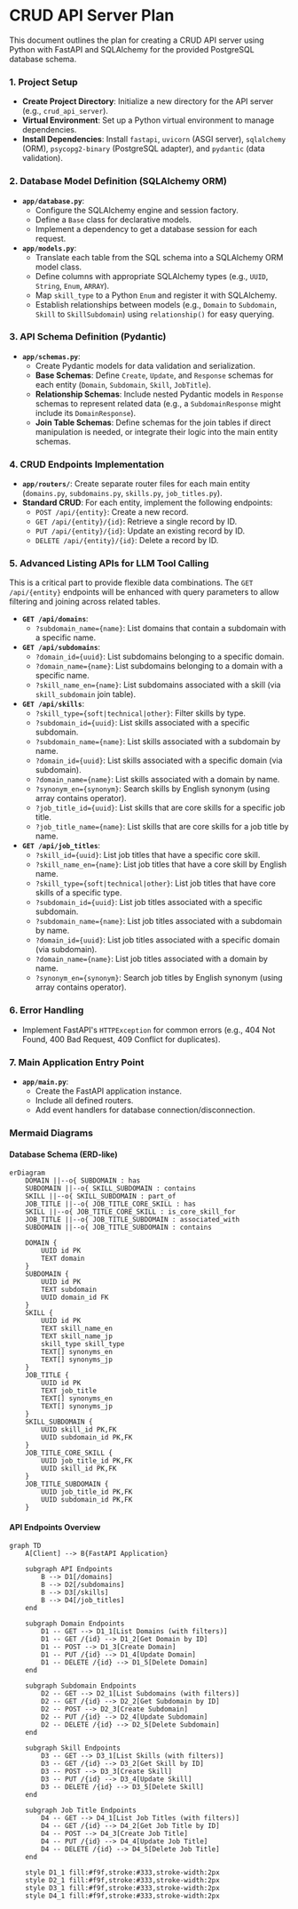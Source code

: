 # CRUD API Server Plan

This document outlines the plan for creating a CRUD API server using Python with FastAPI and SQLAlchemy for the provided PostgreSQL database schema.

### **1. Project Setup**

*   **Create Project Directory**: Initialize a new directory for the API server (e.g., `crud_api_server`).
*   **Virtual Environment**: Set up a Python virtual environment to manage dependencies.
*   **Install Dependencies**: Install `fastapi`, `uvicorn` (ASGI server), `sqlalchemy` (ORM), `psycopg2-binary` (PostgreSQL adapter), and `pydantic` (data validation).

### **2. Database Model Definition (SQLAlchemy ORM)**

*   **`app/database.py`**:
    *   Configure the SQLAlchemy engine and session factory.
    *   Define a `Base` class for declarative models.
    *   Implement a dependency to get a database session for each request.
*   **`app/models.py`**:
    *   Translate each table from the SQL schema into a SQLAlchemy ORM model class.
    *   Define columns with appropriate SQLAlchemy types (e.g., `UUID`, `String`, `Enum`, `ARRAY`).
    *   Map `skill_type` to a Python `Enum` and register it with SQLAlchemy.
    *   Establish relationships between models (e.g., `Domain` to `Subdomain`, `Skill` to `SkillSubdomain`) using `relationship()` for easy querying.

### **3. API Schema Definition (Pydantic)**

*   **`app/schemas.py`**:
    *   Create Pydantic models for data validation and serialization.
    *   **Base Schemas**: Define `Create`, `Update`, and `Response` schemas for each entity (`Domain`, `Subdomain`, `Skill`, `JobTitle`).
    *   **Relationship Schemas**: Include nested Pydantic models in `Response` schemas to represent related data (e.g., a `SubdomainResponse` might include its `DomainResponse`).
    *   **Join Table Schemas**: Define schemas for the join tables if direct manipulation is needed, or integrate their logic into the main entity schemas.

### **4. CRUD Endpoints Implementation**

*   **`app/routers/`**: Create separate router files for each main entity (`domains.py`, `subdomains.py`, `skills.py`, `job_titles.py`).
*   **Standard CRUD**: For each entity, implement the following endpoints:
    *   `POST /api/{entity}`: Create a new record.
    *   `GET /api/{entity}/{id}`: Retrieve a single record by ID.
    *   `PUT /api/{entity}/{id}`: Update an existing record by ID.
    *   `DELETE /api/{entity}/{id}`: Delete a record by ID.

### **5. Advanced Listing APIs for LLM Tool Calling**

This is a critical part to provide flexible data combinations. The `GET /api/{entity}` endpoints will be enhanced with query parameters to allow filtering and joining across related tables.

*   **`GET /api/domains`**:
    *   `?subdomain_name={name}`: List domains that contain a subdomain with a specific name.
*   **`GET /api/subdomains`**:
    *   `?domain_id={uuid}`: List subdomains belonging to a specific domain.
    *   `?domain_name={name}`: List subdomains belonging to a domain with a specific name.
    *   `?skill_name_en={name}`: List subdomains associated with a skill (via `skill_subdomain` join table).
*   **`GET /api/skills`**:
    *   `?skill_type={soft|technical|other}`: Filter skills by type.
    *   `?subdomain_id={uuid}`: List skills associated with a specific subdomain.
    *   `?subdomain_name={name}`: List skills associated with a subdomain by name.
    *   `?domain_id={uuid}`: List skills associated with a specific domain (via subdomain).
    *   `?domain_name={name}`: List skills associated with a domain by name.
    *   `?synonym_en={synonym}`: Search skills by English synonym (using array contains operator).
    *   `?job_title_id={uuid}`: List skills that are core skills for a specific job title.
    *   `?job_title_name={name}`: List skills that are core skills for a job title by name.
*   **`GET /api/job_titles`**:
    *   `?skill_id={uuid}`: List job titles that have a specific core skill.
    *   `?skill_name_en={name}`: List job titles that have a core skill by English name.
    *   `?skill_type={soft|technical|other}`: List job titles that have core skills of a specific type.
    *   `?subdomain_id={uuid}`: List job titles associated with a specific subdomain.
    *   `?subdomain_name={name}`: List job titles associated with a subdomain by name.
    *   `?domain_id={uuid}`: List job titles associated with a specific domain (via subdomain).
    *   `?domain_name={name}`: List job titles associated with a domain by name.
    *   `?synonym_en={synonym}`: Search job titles by English synonym (using array contains operator).

### **6. Error Handling**

*   Implement FastAPI's `HTTPException` for common errors (e.g., 404 Not Found, 400 Bad Request, 409 Conflict for duplicates).

### **7. Main Application Entry Point**

*   **`app/main.py`**:
    *   Create the FastAPI application instance.
    *   Include all defined routers.
    *   Add event handlers for database connection/disconnection.

### **Mermaid Diagrams**

#### **Database Schema (ERD-like)**

```mermaid
erDiagram
    DOMAIN ||--o{ SUBDOMAIN : has
    SUBDOMAIN ||--o{ SKILL_SUBDOMAIN : contains
    SKILL ||--o{ SKILL_SUBDOMAIN : part_of
    JOB_TITLE ||--o{ JOB_TITLE_CORE_SKILL : has
    SKILL ||--o{ JOB_TITLE_CORE_SKILL : is_core_skill_for
    JOB_TITLE ||--o{ JOB_TITLE_SUBDOMAIN : associated_with
    SUBDOMAIN ||--o{ JOB_TITLE_SUBDOMAIN : contains

    DOMAIN {
        UUID id PK
        TEXT domain
    }
    SUBDOMAIN {
        UUID id PK
        TEXT subdomain
        UUID domain_id FK
    }
    SKILL {
        UUID id PK
        TEXT skill_name_en
        TEXT skill_name_jp
        skill_type skill_type
        TEXT[] synonyms_en
        TEXT[] synonyms_jp
    }
    JOB_TITLE {
        UUID id PK
        TEXT job_title
        TEXT[] synonyms_en
        TEXT[] synonyms_jp
    }
    SKILL_SUBDOMAIN {
        UUID skill_id PK,FK
        UUID subdomain_id PK,FK
    }
    JOB_TITLE_CORE_SKILL {
        UUID job_title_id PK,FK
        UUID skill_id PK,FK
    }
    JOB_TITLE_SUBDOMAIN {
        UUID job_title_id PK,FK
        UUID subdomain_id PK,FK
    }
```

#### **API Endpoints Overview**

```mermaid
graph TD
    A[Client] --> B{FastAPI Application}

    subgraph API Endpoints
        B --> D1[/domains]
        B --> D2[/subdomains]
        B --> D3[/skills]
        B --> D4[/job_titles]
    end

    subgraph Domain Endpoints
        D1 -- GET --> D1_1[List Domains (with filters)]
        D1 -- GET /{id} --> D1_2[Get Domain by ID]
        D1 -- POST --> D1_3[Create Domain]
        D1 -- PUT /{id} --> D1_4[Update Domain]
        D1 -- DELETE /{id} --> D1_5[Delete Domain]
    end

    subgraph Subdomain Endpoints
        D2 -- GET --> D2_1[List Subdomains (with filters)]
        D2 -- GET /{id} --> D2_2[Get Subdomain by ID]
        D2 -- POST --> D2_3[Create Subdomain]
        D2 -- PUT /{id} --> D2_4[Update Subdomain]
        D2 -- DELETE /{id} --> D2_5[Delete Subdomain]
    end

    subgraph Skill Endpoints
        D3 -- GET --> D3_1[List Skills (with filters)]
        D3 -- GET /{id} --> D3_2[Get Skill by ID]
        D3 -- POST --> D3_3[Create Skill]
        D3 -- PUT /{id} --> D3_4[Update Skill]
        D3 -- DELETE /{id} --> D3_5[Delete Skill]
    end

    subgraph Job Title Endpoints
        D4 -- GET --> D4_1[List Job Titles (with filters)]
        D4 -- GET /{id} --> D4_2[Get Job Title by ID]
        D4 -- POST --> D4_3[Create Job Title]
        D4 -- PUT /{id} --> D4_4[Update Job Title]
        D4 -- DELETE /{id} --> D4_5[Delete Job Title]
    end

    style D1_1 fill:#f9f,stroke:#333,stroke-width:2px
    style D2_1 fill:#f9f,stroke:#333,stroke-width:2px
    style D3_1 fill:#f9f,stroke:#333,stroke-width:2px
    style D4_1 fill:#f9f,stroke:#333,stroke-width:2px